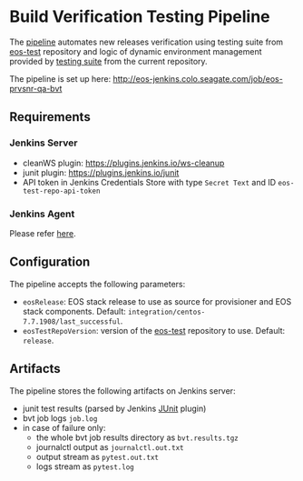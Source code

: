# Build Verification Testing Pipeline

The [pipeline](../devops/bvt/Jenkinsfile.bvt) automates new releases verification using
testing suite from [eos-test](https://seagit.okla.seagate.com/eos/qa/eos-test/)
repository and logic of dynamic environment management provided by [testing suite](../test)
from the current repository.

The pipeline is set up here: <http://eos-jenkins.colo.seagate.com/job/eos-prvsnr-qa-bvt>

## Requirements

### Jenkins Server

- cleanWS plugin: <https://plugins.jenkins.io/ws-cleanup>
- junit plugin: <https://plugins.jenkins.io/junit>
- API token in Jenkins Credentials Store with type `Secret Text` and ID `eos-test-repo-api-token`

### Jenkins Agent

Please refer [here](https://github.com/Seagate/cortx-prvsnr#jenkins-agent).

## Configuration

The pipeline accepts the following parameters:

- `eosRelease`: EOS stack release to use as source for provisioner and EOS stack components.
Default: `integration/centos-7.7.1908/last_successful`.
- `eosTestRepoVersion`: version of the [eos-test](https://seagit.okla.seagate.com/eos/qa/cortx-test/)
repository to use. Default: `release`.

## Artifacts

The pipeline stores the following artifacts on Jenkins server:

- junit test results (parsed by Jenkins [JUnit](https://plugins.jenkins.io/junit) plugin)
- bvt job logs `job.log`
- in case of failure only:
  - the whole bvt job results directory as `bvt.results.tgz`
  - journalctl output as `journalctl.out.txt`
  - output stream as `pytest.out.txt`
  - logs stream as `pytest.log`
